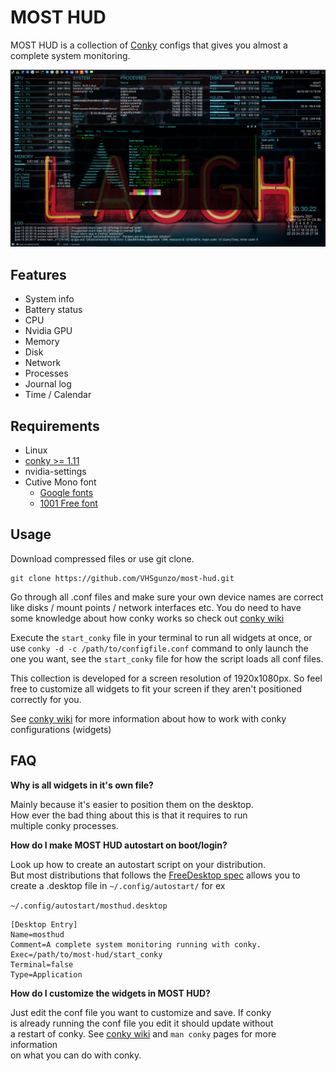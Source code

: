 # MOST HUD

MOST HUD is a collection of [Conky](https://github.com/brndnmtthws/conky) configs that gives you almost a complete system monitoring.

![MOST HUD](imgs/most-hud.png?raw=true "Preview")

## Features

-   System info
-   Battery status
-   CPU
-   Nvidia GPU
-   Memory
-   Disk
-   Network
-   Processes
-   Journal log
-   Time / Calendar

## Requirements

-   Linux
-   [conky >= 1.11](https://github.com/brndnmtthws/conky)
-   nvidia-settings
-   Cutive Mono font
    -   [Google fonts](https://fonts.google.com/specimen/Cutive+Mono)
    -   [1001 Free font](https://www.1001freefonts.com/cutive-mono.font)

## Usage

Download compressed files or use git clone.

```shell
git clone https://github.com/VHSgunzo/most-hud.git
```

Go through all .conf files and make sure your own device names are correct like disks / mount points / network interfaces etc. You do need to have some knowledge about how conky works so check out [conky wiki](https://github.com/brndnmtthws/conky/wiki)

Execute the `start_conky` file in your terminal to run all widgets at once, or use `conky -d -c /path/to/configfile.conf` command to only launch the one you want, see the `start_conky` file for how the script loads all conf files.

This collection is developed for a screen resolution of 1920x1080px. So feel free to customize all widgets to fit your screen if they aren't positioned correctly for you.

See [conky wiki](https://github.com/brndnmtthws/conky/wiki) for more information about how to work with conky configurations (widgets)

## FAQ

**Why is all widgets in it's own file?**

Mainly because it's easier to position them on the desktop.  
How ever the bad thing about this is that it requires to run  
multiple conky processes.

**How do I make MOST HUD autostart on boot/login?**

Look up how to create an autostart script on your distribution.  
But most distributions that follows the [FreeDesktop spec](https://www.freedesktop.org/wiki/Specifications/) allows you to create a .desktop file in `~/.config/autostart/` for ex

`~/.config/autostart/mosthud.desktop`

```plaintext
[Desktop Entry]
Name=mosthud
Comment=A complete system monitoring running with conky.
Exec=/path/to/most-hud/start_conky
Terminal=false
Type=Application
```

**How do I customize the widgets in MOST HUD?**

Just edit the conf file you want to customize and save. If conky  
is already running the conf file you edit it should update without  
a restart of conky. See [conky wiki](https://github.com/brndnmtthws/conky/wiki) and `man conky` pages for more information  
on what you can do with conky.
